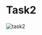 # Task2
![task2](https://user-images.githubusercontent.com/85351454/228107410-cf8196c0-ec7a-4345-b5fe-31df57c26a55.PNG)
